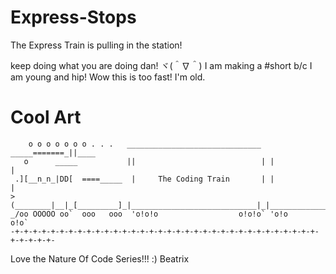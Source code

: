 # Express-Stops
The Express Train is pulling in the station!

keep doing what you are doing dan! ヾ(＾∇＾)
I am making a #short b/c I am young and hip!
Wow this is too fast!
I'm old.

# Cool Art
```
    o o o o o o o . . .   ______________________________ _____=======_||____
   o      _____           ||                            | |                 |
 .][__n_n_|DD[  ====_____  |     The Coding Train       | |                 |
>(________|__|_[_________]_|____________________________|_|_________________|
_/oo OOOOO oo`  ooo   ooo  'o!o!o                  o!o!o` 'o!o         o!o`
-+-+-+-+-+-+-+-+-+-+-+-+-+-+-+-+-+-+-+-+-+-+-+-+-+-+-+-+-+-+-+-+-+-+-+-+-+-+-+-
```

Love the Nature Of Code Series!!! :) Beatrix
